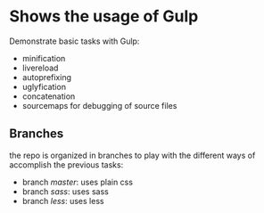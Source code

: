 # Shows the usage of Gulp

Demonstrate basic tasks with Gulp:
 * minification
 * livereload
 * autoprefixing
 * uglyfication
 * concatenation
 * sourcemaps for debugging of source files
 
 
## Branches

the repo is organized in branches to play with the different ways of accomplish the previous tasks:

 * branch _master_: uses plain css
 * branch _sass_: uses sass
 * branch _less_: uses less